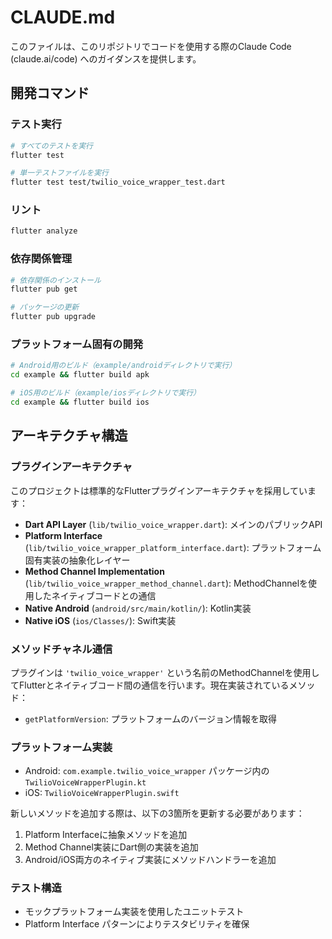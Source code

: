 # CLAUDE.md

このファイルは、このリポジトリでコードを使用する際のClaude Code (claude.ai/code) へのガイダンスを提供します。

## 開発コマンド

### テスト実行
```bash
# すべてのテストを実行
flutter test

# 単一テストファイルを実行
flutter test test/twilio_voice_wrapper_test.dart
```

### リント
```bash
flutter analyze
```

### 依存関係管理
```bash
# 依存関係のインストール
flutter pub get

# パッケージの更新
flutter pub upgrade
```

### プラットフォーム固有の開発
```bash
# Android用のビルド（example/androidディレクトリで実行）
cd example && flutter build apk

# iOS用のビルド（example/iosディレクトリで実行）
cd example && flutter build ios
```

## アーキテクチャ構造

### プラグインアーキテクチャ
このプロジェクトは標準的なFlutterプラグインアーキテクチャを採用しています：

- **Dart API Layer** (`lib/twilio_voice_wrapper.dart`): メインのパブリックAPI
- **Platform Interface** (`lib/twilio_voice_wrapper_platform_interface.dart`): プラットフォーム固有実装の抽象化レイヤー
- **Method Channel Implementation** (`lib/twilio_voice_wrapper_method_channel.dart`): MethodChannelを使用したネイティブコードとの通信
- **Native Android** (`android/src/main/kotlin/`): Kotlin実装
- **Native iOS** (`ios/Classes/`): Swift実装

### メソッドチャネル通信
プラグインは `'twilio_voice_wrapper'` という名前のMethodChannelを使用してFlutterとネイティブコード間の通信を行います。現在実装されているメソッド：
- `getPlatformVersion`: プラットフォームのバージョン情報を取得

### プラットフォーム実装
- Android: `com.example.twilio_voice_wrapper` パッケージ内の `TwilioVoiceWrapperPlugin.kt`
- iOS: `TwilioVoiceWrapperPlugin.swift`

新しいメソッドを追加する際は、以下の3箇所を更新する必要があります：
1. Platform Interfaceに抽象メソッドを追加
2. Method Channel実装にDart側の実装を追加  
3. Android/iOS両方のネイティブ実装にメソッドハンドラーを追加

### テスト構造
- モックプラットフォーム実装を使用したユニットテスト
- Platform Interface パターンによりテスタビリティを確保